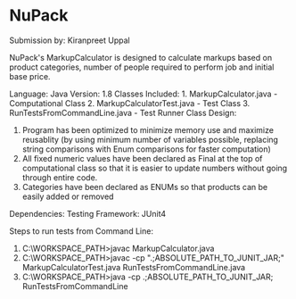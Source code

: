 # NuPack
Submission by: Kiranpreet Uppal

NuPack's MarkupCalculator is designed to calculate markups based on product categories, number of people required to perform job and initial base price. 

Language: Java
Version: 1.8
Classes Included: 1. MarkupCalculator.java - Computational Class
                  2. MarkupCalculatorTest.java - Test Class
                  3. RunTestsFromCommandLine.java - Test Runner Class
Design: 
1. Program has been optimized to minimize memory use and maximize reusablity (by using minimum number of variables possible, replacing     string comparisons with Enum comparisons for faster computation)
2. All fixed numeric values have been declared as Final at the top of computational class so that it is easier to update numbers without going through entire code.
3. Categories have been declared as ENUMs so that products can be easily added or removed 

Dependencies:  Testing Framework: JUnit4

Steps to run tests from Command Line: 

1.  C:\WORKSPACE_PATH>javac MarkupCalculator.java
2.  C:\WORKSPACE_PATH>javac -cp ".;ABSOLUTE_PATH_TO_JUNIT_JAR;" MarkupCalculatorTest.java RunTestsFromCommandLine.java
3.  C:\WORKSPACE_PATH>java -cp .;ABSOLUTE_PATH_TO_JUNIT_JAR; RunTestsFromCommandLine
